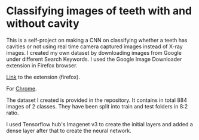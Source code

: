 # Classifying images of teeth with and without cavity

This is a self-project on making a CNN on classifying whether a teeth has cavities or not using real time camera captured images instead of X-ray images.
I created my own dataset by downloading images from Google under different Search Keywords. I used the Google Image Downloader extension in Firefox browser. 

[Link](https://addons.mozilla.org/en-US/firefox/addon/google-images-downloader/) to the extension (firefox).

For [Chrome](https://chrome.google.com/webstore/detail/image-downloader/cnpniohnfphhjihaiiggeabnkjhpaldj).

The dataset I created is provided in the repository.
It contains in total 884 images of 2 classes. They have been split into train and test folders in 8:2 ratio.

I used Tensorflow hub's Imagenet v3 to create the initial layers and added a dense layer after that to create the neural network.
